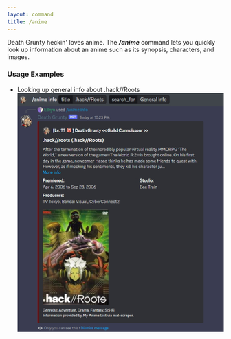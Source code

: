 ```yaml
---
layout: command
title: /anime
---
```


Death Grunty heckin' loves anime. The ***/anime*** command lets you quickly look up information about an anime such as its synopsis, characters, and images.

### Usage Examples

- Looking up general info about .hack//Roots
![Looking up general info about .hack//Roots](../images/examples/anime-generalinfo.jpg)